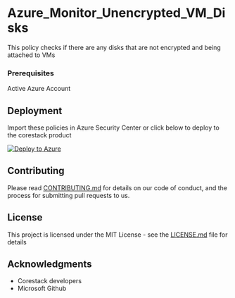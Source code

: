 
# Azure_Monitor_Unencrypted_VM_Disks

This policy checks if there are any disks that are not encrypted and being attached to VMs 

### Prerequisites

Active Azure Account

## Deployment

Import these policies in Azure Security Center or click below to deploy to the corestack product 

[![Deploy to Azure](https://docs.corestack.io/wp-content/uploads/2019/09/deploy-to-corestack.svg)](http://devserver.corestack.io/policy?repositories=github&external_redirect=true&name=Azure_Monitor_Unencrypted_VM_Disks&engine_type=azure_policy&services=Azure&severity=high&classification=Security&sub_classification=Data&url=https://github.com/corestacklabs/Policies.git&path=Azure/Azure_Policy/Azure_Monitor_Unencrypted_VM_Disks&recommendation_name=Azure_Monitor_Unencrypted_VM_Disks#/tenant)

## Contributing

Please read [CONTRIBUTING.md](https://gist.github.com/karthick-kk/30e4fd3f279492b4f040d5cd569d21d0) for details on our code of conduct, and the process for submitting pull requests to us.

## License

This project is licensed under the MIT License - see the [LICENSE.md](LICENSE.md) file for details

## Acknowledgments

* Corestack developers
* Microsoft Github

